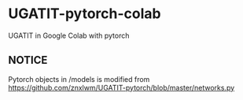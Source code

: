 # UGATIT-pytorch-colab
UGATIT in Google Colab with pytorch

## NOTICE
Pytorch objects in /models is modified from https://github.com/znxlwm/UGATIT-pytorch/blob/master/networks.py
